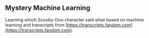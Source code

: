 ## Mystery Machine Learning

Learning which Scooby-Doo character said what based on machine learning and transcripts from [https://transcripts.fandom.com](https://transcripts.fandom.com).
